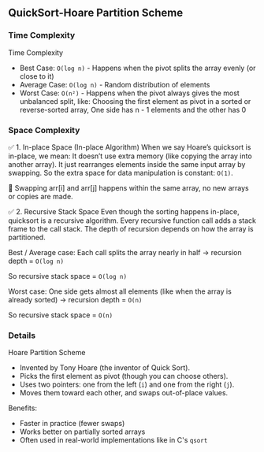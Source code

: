 ## QuickSort-Hoare Partition Scheme

### Time Complexity
Time Complexity
- Best Case: `O(log n)` - Happens when the pivot splits the array evenly (or close to it)
- Average Case: `O(log n)` - Random distribution of elements
- Worst Case: `O(n²)` - Happens when the pivot always gives the most unbalanced split, like: Choosing the first element as pivot in a sorted or reverse-sorted array, One side has n - 1 elements and the other has 0



### Space Complexity
✅ 1. In-place Space (In-place Algorithm)
When we say Hoare’s quicksort is in-place, we mean:
It doesn’t use extra memory (like copying the array into another array).
It just rearranges elements inside the same input array by swapping.
So the extra space for data manipulation is constant: `O(1)`.

🔸 Swapping arr[i] and arr[j] happens within the same array, no new arrays or copies are made.

✅ 2. Recursive Stack Space
Even though the sorting happens in-place, quicksort is a recursive algorithm.
Every recursive function call adds a stack frame to the call stack.
The depth of recursion depends on how the array is partitioned.

Best / Average case:
Each call splits the array nearly in half → recursion depth = `O(log n)`

So recursive stack space = `O(log n)`

Worst case:
One side gets almost all elements (like when the array is already sorted) → recursion depth = `O(n)`

So recursive stack space = `O(n)`

### Details
Hoare Partition Scheme
- Invented by Tony Hoare (the inventor of Quick Sort).
- Picks the first element as pivot (though you can choose others).
- Uses two pointers: one from the left (`i`) and one from the right (`j`).
- Moves them toward each other, and swaps out-of-place values.

Benefits:
- Faster in practice (fewer swaps)
- Works better on partially sorted arrays
- Often used in real-world implementations like in C's `qsort`